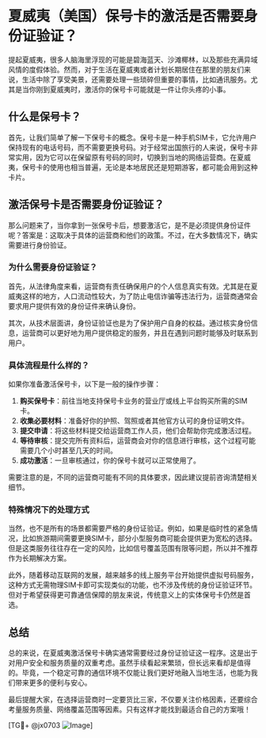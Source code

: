 # 夏威夷（美国）保号卡的激活是否需要身份证验证？

提起夏威夷，很多人脑海里浮现的可能是碧海蓝天、沙滩椰林，以及那些充满异域风情的度假体验。然而，对于生活在夏威夷或者计划长期居住在那里的朋友们来说，生活中除了享受美景，还需要处理一些琐碎但重要的事情，比如通讯服务。尤其是当你刚到夏威夷时，激活你的保号卡可能就是一件让你头疼的小事。

## 什么是保号卡？

首先，让我们简单了解一下保号卡的概念。保号卡是一种手机SIM卡，它允许用户保持现有的电话号码，而不需要更换号码。对于经常出国旅行的人来说，保号卡非常实用，因为它可以在保留原有号码的同时，切换到当地的网络运营商。在夏威夷，保号卡的使用也相当普遍，无论是本地居民还是短期游客，都可能会用到这种卡片。

## 激活保号卡是否需要身份证验证？

那么问题来了，当你拿到一张保号卡后，想要激活它，是不是必须提供身份证件呢？答案是：这取决于具体的运营商和他们的政策。不过，在大多数情况下，确实需要进行身份验证。

### 为什么需要身份证验证？

首先，从法律角度来看，运营商有责任确保用户的个人信息真实有效。尤其是在夏威夷这样的地方，人口流动性较大，为了防止电信诈骗等违法行为，运营商通常会要求用户提供有效的身份证件来确认身份。

其次，从技术层面讲，身份证验证也是为了保护用户自身的权益。通过核实身份信息，运营商可以更好地为用户提供稳定的服务，并且在遇到问题时能够及时联系到用户。

### 具体流程是什么样的？

如果你准备激活保号卡，以下是一般的操作步骤：

1. **购买保号卡**：前往当地支持保号卡业务的营业厅或线上平台购买所需的SIM卡。
2. **收集必要材料**：准备好你的护照、驾照或者其他官方认可的身份证明文件。
3. **提交申请**：将这些材料提交给运营商工作人员，他们会帮助你完成激活过程。
4. **等待审核**：提交完所有资料后，运营商会对你的信息进行审核，这个过程可能需要几个小时甚至几天的时间。
5. **成功激活**：一旦审核通过，你的保号卡就可以正常使用了。

需要注意的是，不同的运营商可能有不同的具体要求，因此建议提前咨询清楚相关细节。

### 特殊情况下的处理方式

当然，也不是所有的场景都需要严格的身份证验证。例如，如果是临时性的紧急情况，比如旅游期间需要更换SIM卡，部分小型服务商可能会提供更为宽松的选择。但是这类服务往往存在一定的风险，比如信号覆盖范围有限等问题，所以并不推荐作为长期解决方案。

此外，随着移动互联网的发展，越来越多的线上服务平台开始提供虚拟号码服务，这种方式无需物理SIM卡即可实现类似的功能，也不涉及传统的身份证验证环节。但对于希望获得更可靠通信保障的朋友来说，传统意义上的实体保号卡仍然是首选。

## 总结

总的来说，在夏威夷激活保号卡确实通常需要经过身份证验证这一程序。这是出于对用户安全和服务质量的双重考虑。虽然手续看起来繁琐，但长远来看却是值得的。毕竟，一个稳定可靠的通信环境不仅能让我们更好地融入当地生活，也能为我们带来更多的便利与安心。

最后提醒大家，在选择运营商时一定要货比三家，不仅要关注价格因素，还要综合考量服务质量、网络覆盖范围等因素。只有这样才能找到最适合自己的方案哦！

[TG💪+ @jx0703 ![Image](https://github.com/user-attachments/assets/dbca1d08-cadb-493c-b0ec-ad6f7a83f270)]